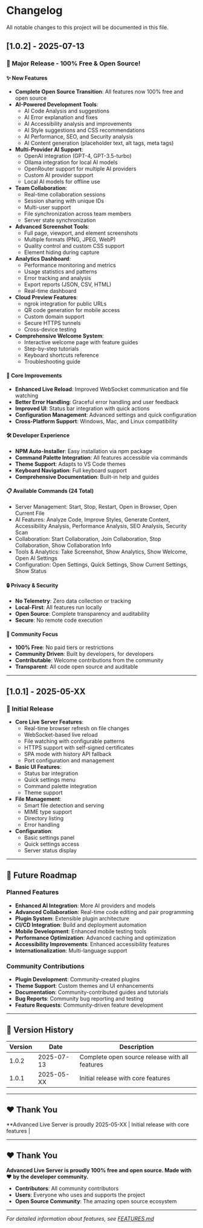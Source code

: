 # Changelog

All notable changes to this project will be documented in this file.

## [1.0.2] - 2025-07-13

### 🎉 Major Release - 100% Free & Open Source!

#### ✨ New Features
- **Complete Open Source Transition**: All features now 100% free and open source
- **AI-Powered Development Tools**: 
  - AI Code Analysis and suggestions
  - AI Error explanation and fixes
  - AI Accessibility analysis and improvements
  - AI Style suggestions and CSS recommendations
  - AI Performance, SEO, and Security analysis
  - AI Content generation (placeholder text, alt tags, meta tags)
- **Multi-Provider AI Support**:
  - OpenAI integration (GPT-4, GPT-3.5-turbo)
  - Ollama integration for local AI models
  - OpenRouter support for multiple AI providers
  - Custom AI provider support
  - Local AI models for offline use
- **Team Collaboration**:
  - Real-time collaboration sessions
  - Session sharing with unique IDs
  - Multi-user support
  - File synchronization across team members
  - Server state synchronization
- **Advanced Screenshot Tools**:
  - Full page, viewport, and element screenshots
  - Multiple formats (PNG, JPEG, WebP)
  - Quality control and custom CSS support
  - Element hiding during capture
- **Analytics Dashboard**:
  - Performance monitoring and metrics
  - Usage statistics and patterns
  - Error tracking and analysis
  - Export reports (JSON, CSV, HTML)
  - Real-time dashboard
- **Cloud Preview Features**:
  - ngrok integration for public URLs
  - QR code generation for mobile access
  - Custom domain support
  - Secure HTTPS tunnels
  - Cross-device testing
- **Comprehensive Welcome System**:
  - Interactive welcome page with feature guides
  - Step-by-step tutorials
  - Keyboard shortcuts reference
  - Troubleshooting guide

#### 🔧 Core Improvements
- **Enhanced Live Reload**: Improved WebSocket communication and file watching
- **Better Error Handling**: Graceful error handling and user feedback
- **Improved UI**: Status bar integration with quick actions
- **Configuration Management**: Advanced settings and quick configuration
- **Cross-Platform Support**: Windows, Mac, and Linux compatibility

#### 🛠️ Developer Experience
- **NPM Auto-Installer**: Easy installation via npm package
- **Command Palette Integration**: All features accessible via commands
- **Theme Support**: Adapts to VS Code themes
- **Keyboard Navigation**: Full keyboard support
- **Comprehensive Documentation**: Built-in help and guides

#### 📋 Available Commands (24 Total)
- Server Management: Start, Stop, Restart, Open in Browser, Open Current File
- AI Features: Analyze Code, Improve Styles, Generate Content, Accessibility Analysis, Performance Analysis, SEO Analysis, Security Scan
- Collaboration: Start Collaboration, Join Collaboration, Stop Collaboration, Show Collaboration Info
- Tools & Analytics: Take Screenshot, Show Analytics, Show Welcome, Open AI Settings
- Configuration: Open Settings, Quick Settings, Show Current Settings, Show Status

#### 🔒 Privacy & Security
- **No Telemetry**: Zero data collection or tracking
- **Local-First**: All features run locally
- **Open Source**: Complete transparency and auditability
- **Secure**: No remote code execution

#### 🌟 Community Focus
- **100% Free**: No paid tiers or restrictions
- **Community Driven**: Built by developers, for developers
- **Contributable**: Welcome contributions from the community
- **Transparent**: All code open source and auditable

---

## [1.0.1] - 2025-05-XX

### 🚀 Initial Release
- **Core Live Server Features**:
  - Real-time browser refresh on file changes
  - WebSocket-based live reload
  - File watching with configurable patterns
  - HTTPS support with self-signed certificates
  - SPA mode with history API fallback
  - Port configuration and management
- **Basic UI Features**:
  - Status bar integration
  - Quick settings menu
  - Command palette integration
  - Theme support
- **File Management**:
  - Smart file detection and serving
  - MIME type support
  - Directory listing
  - Error handling
- **Configuration**:
  - Basic settings panel
  - Quick settings access
  - Server status display

---

## 🎯 Future Roadmap

### Planned Features
- **Enhanced AI Integration**: More AI providers and models
- **Advanced Collaboration**: Real-time code editing and pair programming
- **Plugin System**: Extensible plugin architecture
- **CI/CD Integration**: Build and deployment automation
- **Mobile Development**: Enhanced mobile testing tools
- **Performance Optimization**: Advanced caching and optimization
- **Accessibility Improvements**: Enhanced accessibility features
- **Internationalization**: Multi-language support

### Community Contributions
- **Plugin Development**: Community-created plugins
- **Theme Support**: Custom themes and UI enhancements
- **Documentation**: Community-contributed guides and tutorials
- **Bug Reports**: Community bug reporting and testing
- **Feature Requests**: Community-driven feature development

---

## 📝 Version History

| Version | Date | Description |
|---------|------|-------------|
| 1.0.2 | 2025-07-13 | Complete open source release with all features |
| 1.0.1 | 2025-05-XX | Initial release with core features |

---

## ❤️ Thank You

**Advanced Live Server is proudly 2025-05-XX | Initial release with core features |

---

## ❤️ Thank You

**Advanced Live Server is proudly 100% free and open source. Made with ❤️ by the developer community.**

- **Contributors**: All community contributors
- **Users**: Everyone who uses and supports the project
- **Open Source Community**: The amazing open source ecosystem

---

*For detailed information about features, see [FEATURES.md](./FEATURES.md)* 
